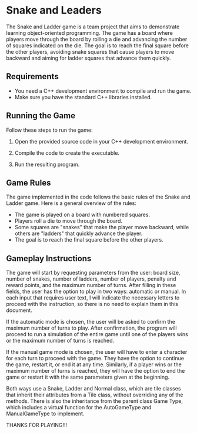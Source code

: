 # Snake and Leaders
The Snake and Ladder game is a team project that aims to demonstrate learning object-oriented programming. The game has a board where players move through the board by rolling a die and advancing the number of squares indicated on the die. The goal is to reach the final square before the other players, avoiding snake squares that cause players to move backward and aiming for ladder squares that advance them quickly.

## Requirements

- You need a C++ development environment to compile and run the game.
- Make sure you have the standard C++ libraries installed.

## Running the Game

Follow these steps to run the game:

1. Open the provided source code in your C++ development environment.

2. Compile the code to create the executable.

3. Run the resulting program.

## Game Rules

The game implemented in the code follows the basic rules of the Snake and Ladder game. Here is a general overview of the rules:

- The game is played on a board with numbered squares.
- Players roll a die to move through the board.
- Some squares are "snakes" that make the player move backward, while others are "ladders" that quickly advance the player.
- The goal is to reach the final square before the other players.

## Gameplay Instructions

The game will start by requesting parameters from the user: board size, number of snakes, number of ladders, number of players, penalty and reward points, and the maximum number of turns. After filling in these fields, the user has the option to play in two ways: automatic or manual. In each input that requires user text, I will indicate the necessary letters to proceed with the instruction, so there is no need to explain them in this document.

If the automatic mode is chosen, the user will be asked to confirm the maximum number of turns to play. After confirmation, the program will proceed to run a simulation of the entire game until one of the players wins or the maximum number of turns is reached.

If the manual game mode is chosen, the user will have to enter a character for each turn to proceed with the game. They have the option to continue the game, restart it, or end it at any time. Similarly, if a player wins or the maximum number of turns is reached, they will have the option to end the game or restart it with the same parameters given at the beginning.

Both ways use a Snake, Ladder and Normal class, which are tile classes that inherit their attributes from a Tile class, without overriding any of the methods. There is also the inheritance from the parent class Game Type, which includes a virtual function for the AutoGameType and ManualGameType to implement.

THANKS FOR PLAYING!!!
